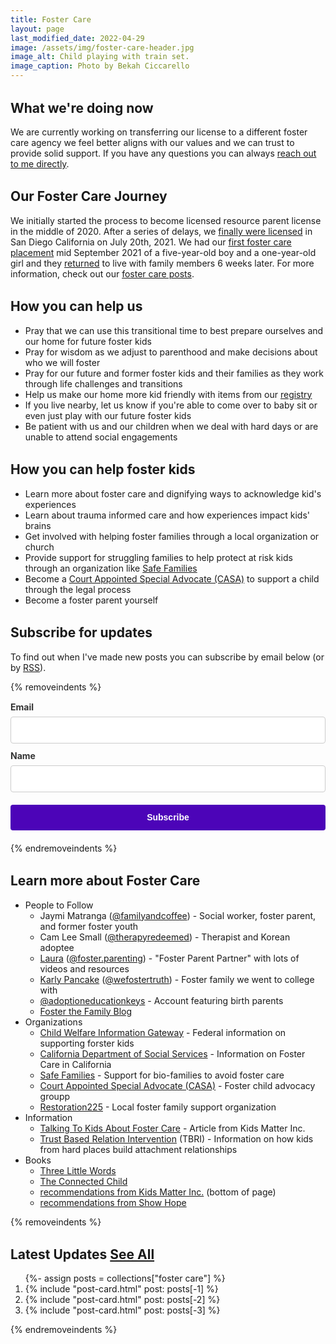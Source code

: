 ```yaml
---
title: Foster Care
layout: page
last_modified_date: 2022-04-29
image: /assets/img/foster-care-header.jpg
image_alt: Child playing with train set.
image_caption: Photo by Bekah Ciccarello
---
```

<style type="text/css">
  :root {
    --mdc-theme-primary: #8e44ad; /*The theme primary color.*/
  }

  h1, h2, h3, h4, h5 {
    margin-top: 1.5em;
  }
</style>

## What we're doing now

We are currently working on transferring our license to a different foster care agency we feel better aligns with our values and we can trust to provide solid support. If you have any questions you can always [reach out to me directly](/#connect).

## Our Foster Care Journey

We initially started the process to become licensed resource parent license in the middle of 2020. After a series of delays, we [finally were licensed](/blog/2021/07/26/we're-becoming-foster-parents/) in San Diego California on July 20th, 2021. We had our [first foster care placement](/blog/2021/10/03/we've-started-our-first-placement/) mid September 2021 of a five-year-old boy and a one-year-old girl and they [returned](/blog/2022/01/30/wrapping-up-our-first-fostering-experience/) to live with family members 6 weeks later. For more information, check out our [foster care posts](/posts/tags/foster%20care).

## How you can help us

- Pray that we can use this transitional time to best prepare ourselves and our home for future foster kids
- Pray for wisdom as we adjust to parenthood and make decisions about who we will foster
- Pray for our future and former foster kids and their families as they work through life challenges and transitions
- Help us make our home more kid friendly with items from our [registry](https://www.babylist.com/ciccarello-foster-care)
- If you live nearby, let us know if you're able to come over to baby sit or even just play with our future foster kids
- Be patient with us and our children when we deal with hard days or are unable to attend social engagements

## How you can help foster kids

- Learn more about foster care and dignifying ways to acknowledge kid's experiences
- Learn about trauma informed care and how experiences impact kids' brains
- Get involved with helping foster families through a local organization or church
- Provide support for struggling families to help protect at risk kids through an organization like [Safe Families](https://safe-families.org/)
- Become a [Court Appointed Special Advocate (CASA)](https://www.speakupnow.org/) to support a child through the legal process
- Become a foster parent yourself

## Subscribe for updates

To find out when I've made new posts you can subscribe by email below (or by [RSS](/posts/tags/foster%20care/feed.xml)).

{% removeindents %}
<style type="text/css">
.ml-form-embedSubmitLoad {
  display: inline-block;
  width: 20px;
  height: 20px;
}
.sr-only {
  position: absolute;
  width: 1px;
  height: 1px;
  padding: 0;
  margin: -1px;
  overflow: hidden;
  clip: rect(0, 0, 0, 0);
  border: 0;
}
.ml-form-embedSubmitLoad:after {
  content: " ";
  display: block;
  width: 11px;
  height: 11px;
  margin: 1px;
  border-radius: 50%;
  border: 4px solid #fff;
  border-color: #fff #fff #fff transparent;
  animation: ml-form-embedSubmitLoad 1.2s linear infinite;
}
@keyframes ml-form-embedSubmitLoad {
  0% {
    transform: rotate(0);
  }
  100% {
    transform: rotate(360deg);
  }
}
#mlb2-4413934.ml-form-embedContainer {
  box-sizing: border-box;
  display: table;
  margin: 0 auto;
  position: static;
  width: 100% !important;
}

#mlb2-4413934.ml-form-embedContainer .ml-form-embedWrapper .ml-form-embedHeader img {
  border-top-left-radius: 4px;
  border-top-right-radius: 4px;
  height: auto;
  margin: 0 auto !important;
  max-width: 100%;
  width: undefinedpx;
}
#mlb2-4413934.ml-form-embedContainer .ml-form-embedWrapper .ml-form-embedBody.ml-form-embedBodyHorizontal {
  padding-bottom: 0;
}
#mlb2-4413934.ml-form-embedContainer .ml-form-embedWrapper .ml-block-form .ml-field-group {
  text-align: left !important;
}
#mlb2-4413934.ml-form-embedContainer .ml-form-embedWrapper .ml-block-form .ml-field-group label {
  margin-bottom: 5px;
  color: #333;
  font-size: 14px;
  font-weight: 700;
  font-style: normal;
  text-decoration: none;
  display: inline-block;
  line-height: 20px;
}
#mlb2-4413934.ml-form-embedContainer .ml-form-embedWrapper .ml-form-embedBody form {
  margin: 0;
  width: 100%;
}
#mlb2-4413934.ml-form-embedContainer .ml-form-embedWrapper .ml-form-embedBody .ml-form-checkboxRow,
#mlb2-4413934.ml-form-embedContainer .ml-form-embedWrapper .ml-form-embedBody .ml-form-formContent {
  margin: 0 0 20px 0;
  width: 100%;
}
#mlb2-4413934.ml-form-embedContainer .ml-form-embedWrapper .ml-form-embedBody .ml-form-checkboxRow {
  float: left;
}
#mlb2-4413934.ml-form-embedContainer .ml-form-embedWrapper .ml-form-embedBody .ml-form-formContent.horozintalForm {
  margin: 0;
  padding: 0 0 20px 0;
  width: 100%;
  height: auto;
  float: left;
}
#mlb2-4413934.ml-form-embedContainer .ml-form-embedWrapper .ml-form-embedBody .ml-form-fieldRow {
  margin: 0 0 10px 0;
  width: 100%;
}
#mlb2-4413934.ml-form-embedContainer .ml-form-embedWrapper .ml-form-embedBody .ml-form-fieldRow.ml-last-item {
  margin: 0;
}
#mlb2-4413934.ml-form-embedContainer .ml-form-embedWrapper .ml-form-embedBody .ml-form-fieldRow.ml-formfieldHorizintal {
  margin: 0;
}
#mlb2-4413934.ml-form-embedContainer .ml-form-embedWrapper .ml-form-embedBody .ml-form-fieldRow input {
  background-color: #fff !important;
  color: #333 !important;
  border-color: #ccc;
  border-radius: 4px !important;
  border-style: solid !important;
  border-width: 1px !important;
  font-size: 14px !important;
  height: auto;
  line-height: 21px !important;
  margin-bottom: 0;
  margin-top: 0;
  margin-left: 0;
  margin-right: 0;
  padding: 10px 10px !important;
  width: 100% !important;
  box-sizing: border-box !important;
  max-width: 100% !important;
}
#mlb2-4413934.ml-form-embedContainer .ml-form-embedWrapper .ml-form-embedBody .ml-form-fieldRow input::-webkit-input-placeholder,
#mlb2-4413934.ml-form-embedContainer .ml-form-embedWrapper .ml-form-embedBody .ml-form-horizontalRow input::-webkit-input-placeholder {
  color: #333;
}
#mlb2-4413934.ml-form-embedContainer .ml-form-embedWrapper .ml-form-embedBody .ml-form-fieldRow input::-moz-placeholder,
#mlb2-4413934.ml-form-embedContainer .ml-form-embedWrapper .ml-form-embedBody .ml-form-horizontalRow input::-moz-placeholder {
  color: #333;
}
#mlb2-4413934.ml-form-embedContainer .ml-form-embedWrapper .ml-form-embedBody .ml-form-fieldRow input:-ms-input-placeholder,
#mlb2-4413934.ml-form-embedContainer .ml-form-embedWrapper .ml-form-embedBody .ml-form-horizontalRow input:-ms-input-placeholder {
  color: #333;
}
#mlb2-4413934.ml-form-embedContainer .ml-form-embedWrapper .ml-form-embedBody .ml-form-fieldRow input:-moz-placeholder,
#mlb2-4413934.ml-form-embedContainer .ml-form-embedWrapper .ml-form-embedBody .ml-form-horizontalRow input:-moz-placeholder {
  color: #333;
}
#mlb2-4413934.ml-form-embedContainer .ml-form-embedWrapper .ml-form-embedBody .ml-form-fieldRow textarea,
#mlb2-4413934.ml-form-embedContainer .ml-form-embedWrapper .ml-form-embedBody .ml-form-horizontalRow textarea {
  background-color: #fff !important;
  color: #333 !important;
  border-color: #ccc !important;
  border-radius: 4px !important;
  border-style: solid !important;
  border-width: 1px !important;
  font-size: 14px !important;
  height: auto;
  line-height: 21px !important;
  margin-bottom: 0;
  margin-top: 0;
  padding: 10px 10px !important;
  width: 100% !important;
  box-sizing: border-box !important;
  max-width: 100% !important;
}
#mlb2-4413934.ml-form-embedContainer .ml-form-embedWrapper .ml-form-embedBody .ml-form-checkboxRow .label-description::before,
#mlb2-4413934.ml-form-embedContainer .ml-form-embedWrapper .ml-form-embedBody .ml-form-embedPermissions .ml-form-embedPermissionsOptionsCheckbox .label-description::before,
#mlb2-4413934.ml-form-embedContainer .ml-form-embedWrapper .ml-form-embedBody .ml-form-fieldRow .custom-checkbox .custom-control-label::before,
#mlb2-4413934.ml-form-embedContainer .ml-form-embedWrapper .ml-form-embedBody .ml-form-fieldRow .custom-radio .custom-control-label::before,
#mlb2-4413934.ml-form-embedContainer .ml-form-embedWrapper .ml-form-embedBody .ml-form-horizontalRow .custom-checkbox .custom-control-label::before,
#mlb2-4413934.ml-form-embedContainer .ml-form-embedWrapper .ml-form-embedBody .ml-form-horizontalRow .custom-radio .custom-control-label::before,
#mlb2-4413934.ml-form-embedContainer .ml-form-embedWrapper .ml-form-embedBody .ml-form-interestGroupsRow .ml-form-interestGroupsRowCheckbox .label-description::before {
  border-color: #ccc !important;
  background-color: #fff !important;
}
#mlb2-4413934.ml-form-embedContainer .ml-form-embedWrapper .ml-form-embedBody .ml-form-fieldRow input.custom-control-input[type="checkbox"] {
  box-sizing: border-box;
  padding: 0;
  position: absolute;
  z-index: -1;
  opacity: 0;
  margin-top: 5px;
  margin-left: -1.5rem;
  overflow: visible;
}
#mlb2-4413934.ml-form-embedContainer .ml-form-embedWrapper .ml-form-embedBody .ml-form-checkboxRow .label-description::before,
#mlb2-4413934.ml-form-embedContainer .ml-form-embedWrapper .ml-form-embedBody .ml-form-embedPermissions .ml-form-embedPermissionsOptionsCheckbox .label-description::before,
#mlb2-4413934.ml-form-embedContainer .ml-form-embedWrapper .ml-form-embedBody .ml-form-fieldRow .custom-checkbox .custom-control-label::before,
#mlb2-4413934.ml-form-embedContainer .ml-form-embedWrapper .ml-form-embedBody .ml-form-horizontalRow .custom-checkbox .custom-control-label::before,
#mlb2-4413934.ml-form-embedContainer .ml-form-embedWrapper .ml-form-embedBody .ml-form-interestGroupsRow .ml-form-interestGroupsRowCheckbox .label-description::before {
  border-radius: 4px !important;
}
#mlb2-4413934.ml-form-embedContainer .ml-form-embedWrapper .ml-form-embedBody .ml-form-checkboxRow input[type="checkbox"]:checked ~ .label-description::after,
#mlb2-4413934.ml-form-embedContainer .ml-form-embedWrapper .ml-form-embedBody .ml-form-embedPermissions .ml-form-embedPermissionsOptionsCheckbox input[type="checkbox"]:checked ~ .label-description::after,
#mlb2-4413934.ml-form-embedContainer .ml-form-embedWrapper .ml-form-embedBody .ml-form-fieldRow .custom-checkbox .custom-control-input:checked ~ .custom-control-label::after,
#mlb2-4413934.ml-form-embedContainer .ml-form-embedWrapper .ml-form-embedBody .ml-form-horizontalRow .custom-checkbox .custom-control-input:checked ~ .custom-control-label::after,
#mlb2-4413934.ml-form-embedContainer .ml-form-embedWrapper .ml-form-embedBody .ml-form-interestGroupsRow .ml-form-interestGroupsRowCheckbox input[type="checkbox"]:checked ~ .label-description::after {
  background-image: url("data:image/svg+xml,%3csvg xmlns='http://www.w3.org/2000/svg' viewBox='0 0 8 8'%3e%3cpath fill='%23fff' d='M6.564.75l-3.59 3.612-1.538-1.55L0 4.26 2.974 7.25 8 2.193z'/%3e%3c/svg%3e");
}
#mlb2-4413934.ml-form-embedContainer .ml-form-embedWrapper .ml-form-embedBody .ml-form-fieldRow .custom-radio .custom-control-input:checked ~ .custom-control-label::after {
  background-image: url("data:image/svg+xml,%3csvg xmlns='http://www.w3.org/2000/svg' viewBox='-4 -4 8 8'%3e%3ccircle r='3' fill='%23fff'/%3e%3c/svg%3e");
}
#mlb2-4413934.ml-form-embedContainer .ml-form-embedWrapper .ml-form-embedBody .ml-form-checkboxRow input[type="checkbox"]:checked ~ .label-description::before,
#mlb2-4413934.ml-form-embedContainer .ml-form-embedWrapper .ml-form-embedBody .ml-form-embedPermissions .ml-form-embedPermissionsOptionsCheckbox input[type="checkbox"]:checked ~ .label-description::before,
#mlb2-4413934.ml-form-embedContainer .ml-form-embedWrapper .ml-form-embedBody .ml-form-fieldRow .custom-checkbox .custom-control-input:checked ~ .custom-control-label::before,
#mlb2-4413934.ml-form-embedContainer .ml-form-embedWrapper .ml-form-embedBody .ml-form-fieldRow .custom-radio .custom-control-input:checked ~ .custom-control-label::before,
#mlb2-4413934.ml-form-embedContainer .ml-form-embedWrapper .ml-form-embedBody .ml-form-horizontalRow .custom-checkbox .custom-control-input:checked ~ .custom-control-label::before,
#mlb2-4413934.ml-form-embedContainer .ml-form-embedWrapper .ml-form-embedBody .ml-form-horizontalRow .custom-radio .custom-control-input:checked ~ .custom-control-label::before,
#mlb2-4413934.ml-form-embedContainer .ml-form-embedWrapper .ml-form-embedBody .ml-form-interestGroupsRow .ml-form-interestGroupsRowCheckbox input[type="checkbox"]:checked ~ .label-description::before {
  border-color: #4c04b8 !important;
  background-color: #4c04b8 !important;
  color: #fff !important;
}
#mlb2-4413934.ml-form-embedContainer .ml-form-embedWrapper .ml-form-embedBody .ml-form-fieldRow .custom-checkbox .custom-control-label::after,
#mlb2-4413934.ml-form-embedContainer .ml-form-embedWrapper .ml-form-embedBody .ml-form-fieldRow .custom-checkbox .custom-control-label::before,
#mlb2-4413934.ml-form-embedContainer .ml-form-embedWrapper .ml-form-embedBody .ml-form-fieldRow .custom-radio .custom-control-label::after,
#mlb2-4413934.ml-form-embedContainer .ml-form-embedWrapper .ml-form-embedBody .ml-form-fieldRow .custom-radio .custom-control-label::before,
#mlb2-4413934.ml-form-embedContainer .ml-form-embedWrapper .ml-form-embedBody .ml-form-horizontalRow .custom-checkbox .custom-control-label::after,
#mlb2-4413934.ml-form-embedContainer .ml-form-embedWrapper .ml-form-embedBody .ml-form-horizontalRow .custom-checkbox .custom-control-label::before,
#mlb2-4413934.ml-form-embedContainer .ml-form-embedWrapper .ml-form-embedBody .ml-form-horizontalRow .custom-radio .custom-control-label::after,
#mlb2-4413934.ml-form-embedContainer .ml-form-embedWrapper .ml-form-embedBody .ml-form-horizontalRow .custom-radio .custom-control-label::before {
  top: 2px;
  box-sizing: border-box;
}
#mlb2-4413934.ml-form-embedContainer .ml-form-embedWrapper .ml-form-embedBody .ml-form-checkboxRow .label-description::after,
#mlb2-4413934.ml-form-embedContainer .ml-form-embedWrapper .ml-form-embedBody .ml-form-checkboxRow .label-description::before,
#mlb2-4413934.ml-form-embedContainer .ml-form-embedWrapper .ml-form-embedBody .ml-form-embedPermissions .ml-form-embedPermissionsOptionsCheckbox .label-description::after,
#mlb2-4413934.ml-form-embedContainer .ml-form-embedWrapper .ml-form-embedBody .ml-form-embedPermissions .ml-form-embedPermissionsOptionsCheckbox .label-description::before {
  top: 0 !important;
  box-sizing: border-box !important;
}
#mlb2-4413934.ml-form-embedContainer .ml-form-embedWrapper .ml-form-embedBody .ml-form-checkboxRow .label-description::after,
#mlb2-4413934.ml-form-embedContainer .ml-form-embedWrapper .ml-form-embedBody .ml-form-checkboxRow .label-description::before {
  top: 0 !important;
  box-sizing: border-box !important;
}
#mlb2-4413934.ml-form-embedContainer .ml-form-embedWrapper .ml-form-embedBody .ml-form-interestGroupsRow .ml-form-interestGroupsRowCheckbox .label-description::after {
  top: 0 !important;
  box-sizing: border-box !important;
  position: absolute;
  left: -1.5rem;
  display: block;
  width: 1rem;
  height: 1rem;
  content: "";
}
#mlb2-4413934.ml-form-embedContainer .ml-form-embedWrapper .ml-form-embedBody .ml-form-interestGroupsRow .ml-form-interestGroupsRowCheckbox .label-description::before {
  top: 0 !important;
  box-sizing: border-box !important;
}
#mlb2-4413934.ml-form-embedContainer .ml-form-embedWrapper .ml-form-embedBody .custom-control-label::before {
  position: absolute;
  top: 4px;
  left: -1.5rem;
  display: block;
  width: 16px;
  height: 16px;
  pointer-events: none;
  content: "";
  background-color: #fff;
  border: #adb5bd solid 1px;
  border-radius: 50%;
}
#mlb2-4413934.ml-form-embedContainer .ml-form-embedWrapper .ml-form-embedBody .custom-control-label::after {
  position: absolute;
  top: 2px !important;
  left: -1.5rem;
  display: block;
  width: 1rem;
  height: 1rem;
  content: "";
}
#mlb2-4413934.ml-form-embedContainer .ml-form-embedWrapper .ml-form-embedBody .ml-form-checkboxRow .label-description::before,
#mlb2-4413934.ml-form-embedContainer .ml-form-embedWrapper .ml-form-embedBody .ml-form-embedPermissions .ml-form-embedPermissionsOptionsCheckbox .label-description::before,
#mlb2-4413934.ml-form-embedContainer .ml-form-embedWrapper .ml-form-embedBody .ml-form-interestGroupsRow .ml-form-interestGroupsRowCheckbox .label-description::before {
  position: absolute;
  top: 4px;
  left: -1.5rem;
  display: block;
  width: 16px;
  height: 16px;
  pointer-events: none;
  content: "";
  background-color: #fff;
  border: #adb5bd solid 1px;
  border-radius: 50%;
}
#mlb2-4413934.ml-form-embedContainer .ml-form-embedWrapper .ml-form-embedBody .ml-form-embedPermissions .ml-form-embedPermissionsOptionsCheckbox .label-description::after {
  position: absolute;
  top: 0 !important;
  left: -1.5rem;
  display: block;
  width: 1rem;
  height: 1rem;
  content: "";
}
#mlb2-4413934.ml-form-embedContainer .ml-form-embedWrapper .ml-form-embedBody .ml-form-checkboxRow .label-description::after {
  position: absolute;
  top: 0 !important;
  left: -1.5rem;
  display: block;
  width: 1rem;
  height: 1rem;
  content: "";
}
#mlb2-4413934.ml-form-embedContainer .ml-form-embedWrapper .ml-form-embedBody .custom-radio .custom-control-label::after {
  background: no-repeat 50%/50% 50%;
}
#mlb2-4413934.ml-form-embedContainer .ml-form-embedWrapper .ml-form-embedBody .custom-checkbox .custom-control-label::after,
#mlb2-4413934.ml-form-embedContainer .ml-form-embedWrapper .ml-form-embedBody .ml-form-checkboxRow .label-description::after,
#mlb2-4413934.ml-form-embedContainer .ml-form-embedWrapper .ml-form-embedBody .ml-form-embedPermissions .ml-form-embedPermissionsOptionsCheckbox .label-description::after,
#mlb2-4413934.ml-form-embedContainer .ml-form-embedWrapper .ml-form-embedBody .ml-form-interestGroupsRow .ml-form-interestGroupsRowCheckbox .label-description::after {
  background: no-repeat 50%/50% 50%;
}
#mlb2-4413934.ml-form-embedContainer .ml-form-embedWrapper .ml-form-embedBody .ml-form-fieldRow .custom-control,
#mlb2-4413934.ml-form-embedContainer .ml-form-embedWrapper .ml-form-embedBody .ml-form-horizontalRow .custom-control {
  position: relative;
  display: block;
  min-height: 1.5rem;
  padding-left: 1.5rem;
}
#mlb2-4413934.ml-form-embedContainer .ml-form-embedWrapper .ml-form-embedBody .ml-form-fieldRow .custom-checkbox .custom-control-input,
#mlb2-4413934.ml-form-embedContainer .ml-form-embedWrapper .ml-form-embedBody .ml-form-fieldRow .custom-radio .custom-control-input,
#mlb2-4413934.ml-form-embedContainer .ml-form-embedWrapper .ml-form-embedBody .ml-form-horizontalRow .custom-checkbox .custom-control-input,
#mlb2-4413934.ml-form-embedContainer .ml-form-embedWrapper .ml-form-embedBody .ml-form-horizontalRow .custom-radio .custom-control-input {
  position: absolute;
  z-index: -1;
  opacity: 0;
  box-sizing: border-box;
  padding: 0;
}
#mlb2-4413934.ml-form-embedContainer .ml-form-embedWrapper .ml-form-embedBody .ml-form-fieldRow .custom-checkbox .custom-control-label,
#mlb2-4413934.ml-form-embedContainer .ml-form-embedWrapper .ml-form-embedBody .ml-form-fieldRow .custom-radio .custom-control-label,
#mlb2-4413934.ml-form-embedContainer .ml-form-embedWrapper .ml-form-embedBody .ml-form-horizontalRow .custom-checkbox .custom-control-label,
#mlb2-4413934.ml-form-embedContainer .ml-form-embedWrapper .ml-form-embedBody .ml-form-horizontalRow .custom-radio .custom-control-label {
  color: #000;
  font-size: 12px !important;
  line-height: 22px;
  margin-bottom: 0;
  position: relative;
  vertical-align: top;
  font-style: normal;
  font-weight: 700;
}
#mlb2-4413934.ml-form-embedContainer .ml-form-embedWrapper .ml-form-embedBody .ml-form-fieldRow .custom-select,
#mlb2-4413934.ml-form-embedContainer .ml-form-embedWrapper .ml-form-embedBody .ml-form-horizontalRow .custom-select {
  background-color: #fff !important;
  color: #333 !important;
  border-color: #ccc !important;
  border-radius: 4px !important;
  border-style: solid !important;
  border-width: 1px !important;
  font-size: 14px !important;
  line-height: 20px !important;
  margin-bottom: 0;
  margin-top: 0;
  padding: 10px 28px 10px 12px !important;
  width: 100% !important;
  box-sizing: border-box !important;
  max-width: 100% !important;
  height: auto;
  display: inline-block;
  vertical-align: middle;
  background: url(https://cdn.mailerlite.com/images/default/dropdown.svg) no-repeat right 0.75rem center/8px 10px;
  -webkit-appearance: none;
  -moz-appearance: none;
  appearance: none;
}
#mlb2-4413934.ml-form-embedContainer .ml-form-embedWrapper .ml-form-embedBody .ml-form-horizontalRow {
  height: auto;
  width: 100%;
  float: left;
}
.ml-form-formContent.horozintalForm .ml-form-horizontalRow .ml-input-horizontal {
  width: 70%;
  float: left;
}
.ml-form-formContent.horozintalForm .ml-form-horizontalRow .ml-button-horizontal {
  width: 30%;
  float: left;
}
.ml-form-formContent.horozintalForm .ml-form-horizontalRow .ml-button-horizontal.labelsOn {
  padding-top: 25px;
}
.ml-form-formContent.horozintalForm .ml-form-horizontalRow .horizontal-fields {
  box-sizing: border-box;
  float: left;
  padding-right: 10px;
}
#mlb2-4413934.ml-form-embedContainer .ml-form-embedWrapper .ml-form-embedBody .ml-form-horizontalRow input {
  background-color: #fff;
  color: #333;
  border-color: #ccc;
  border-radius: 4px;
  border-style: solid;
  border-width: 1px;
  font-size: 14px;
  line-height: 20px;
  margin-bottom: 0;
  margin-top: 0;
  padding: 10px 10px;
  width: 100%;
  box-sizing: border-box;
  overflow-y: initial;
}
#mlb2-4413934.ml-form-embedContainer .ml-form-embedWrapper .ml-form-embedBody .ml-form-horizontalRow button {
  background-color: var(--mdc-theme-secondary, #4c04b8);
  border-color: var(--mdc-theme-secondary, #4c04b8);
  border-style: solid;
  border-width: 1px;
  border-radius: 4px;
  box-shadow: none;
  color: #fff !important;
  cursor: pointer;
  font-size: 14px !important;
  font-weight: 700;
  line-height: 20px;
  margin: 0 !important;
  padding: 10px !important;
  width: 100%;
  height: auto;
}
#mlb2-4413934.ml-form-embedContainer .ml-form-embedWrapper .ml-form-embedBody .ml-form-horizontalRow button:hover {
  background-color: var(--mdc-theme-secondary-light, #333);
  border-color: var(--mdc-theme-secondary-light, #333);
}
#mlb2-4413934.ml-form-embedContainer .ml-form-embedWrapper .ml-form-embedBody .ml-form-checkboxRow input[type="checkbox"] {
  box-sizing: border-box;
  padding: 0;
  position: absolute;
  z-index: -1;
  opacity: 0;
  margin-top: 5px;
  margin-left: -1.5rem;
  overflow: visible;
}
#mlb2-4413934.ml-form-embedContainer .ml-form-embedWrapper .ml-form-embedBody .ml-form-checkboxRow .label-description {
  color: #000;
  display: block;
  font-size: 12px;
  text-align: left;
  margin-bottom: 0;
  position: relative;
  vertical-align: top;
}
#mlb2-4413934.ml-form-embedContainer .ml-form-embedWrapper .ml-form-embedBody .ml-form-checkboxRow label {
  font-weight: 400;
  margin: 0;
  padding: 0;
  position: relative;
  display: block;
  min-height: 24px;
  padding-left: 24px;
}
#mlb2-4413934.ml-form-embedContainer .ml-form-embedWrapper .ml-form-embedBody .ml-form-checkboxRow label a {
  color: #000;
  text-decoration: underline;
}
#mlb2-4413934.ml-form-embedContainer .ml-form-embedWrapper .ml-form-embedBody .ml-form-checkboxRow label p {
  color: #000 !important;
  font-size: 12px !important;
  font-weight: 400 !important;
  line-height: 18px !important;
  padding: 0 !important;
  margin: 0 5px 0 0 !important;
}
#mlb2-4413934.ml-form-embedContainer .ml-form-embedWrapper .ml-form-embedBody .ml-form-checkboxRow label p:last-child {
  margin: 0;
}
#mlb2-4413934.ml-form-embedContainer .ml-form-embedWrapper .ml-form-embedBody .ml-form-embedSubmit {
  margin: 0 0 20px 0;
  float: left;
  width: 100%;
}
#mlb2-4413934.ml-form-embedContainer .ml-form-embedWrapper .ml-form-embedBody .ml-form-embedSubmit button {
  background-color: var(--mdc-theme-secondary, #4c04b8);
  border: none !important;
  border-radius: 4px !important;
  box-shadow: none !important;
  color: #fff !important;
  cursor: pointer;
  font-size: 14px !important;
  font-weight: 700 !important;
  line-height: 21px !important;
  height: auto;
  padding: 10px !important;
  width: 100% !important;
  box-sizing: border-box !important;
}
#mlb2-4413934.ml-form-embedContainer .ml-form-embedWrapper .ml-form-embedBody .ml-form-embedSubmit button.loading {
  display: none;
}
#mlb2-4413934.ml-form-embedContainer .ml-form-embedWrapper .ml-form-embedBody .ml-form-embedSubmit button:hover {
  background-color: var(--mdc-theme-secondary-light, #333);
}
.ml-subscribe-close {
  width: 30px;
  height: 30px;
  background: url(https://cdn.mailerlite.com/images/default/modal_close.png) no-repeat;
  background-size: 30px;
  cursor: pointer;
  margin-top: -10px;
  margin-right: -10px;
  position: absolute;
  top: 0;
  right: 0;
}
.ml-error input {
  border-color: red !important;
}
.ml-error .label-description,
.ml-error .label-description p,
.ml-error .label-description p a,
.ml-error label:first-child {
  color: red !important;
}
#mlb2-4413934.ml-form-embedContainer .ml-form-embedWrapper .ml-form-embedBody .ml-form-checkboxRow.ml-error .label-description p,
#mlb2-4413934.ml-form-embedContainer .ml-form-embedWrapper .ml-form-embedBody .ml-form-checkboxRow.ml-error .label-description p:first-letter {
  color: red !important;
}
.ml-form-successBody {
  padding: 40px 0 80px;
  text-align: center;
}
@media only screen and (max-width: 400px) {
  .ml-form-embedWrapper.embedDefault,
  .ml-form-embedWrapper.embedPopup {
    width: 100% !important;
  }
  .ml-form-formContent.horozintalForm {
    float: left !important;
  }
  .ml-form-formContent.horozintalForm .ml-form-horizontalRow {
    height: auto !important;
    width: 100% !important;
    float: left !important;
  }
  .ml-form-formContent.horozintalForm .ml-form-horizontalRow .ml-input-horizontal {
    width: 100% !important;
  }
  .ml-form-formContent.horozintalForm .ml-form-horizontalRow .ml-input-horizontal > div {
    padding-right: 0 !important;
    padding-bottom: 10px;
  }
  .ml-form-formContent.horozintalForm .ml-button-horizontal {
    width: 100% !important;
  }
  .ml-form-formContent.horozintalForm .ml-button-horizontal.labelsOn {
    padding-top: 0 !important;
  }
}

</style>
<div id="mlb2-4413934" class="ml-form-embedContainer ml-subscribe-form ml-subscribe-form-4413934">
  <div>
    <div class="ml-form-embedWrapper embedForm">
      <div class="ml-form-embedBody ml-form-embedBodyDefault row-form">
        <form class="ml-block-form" action="https://static.mailerlite.com/webforms/submit/b2g2o5" data-code="b2g2o5" method="post" target="_blank">
          <div class="ml-form-formContent">
            <div class="ml-form-fieldRow">
              <div class="ml-field-group ml-field-email ml-validate-email ml-validate-required">
                <label>Email</label>
                <input aria-label="email" aria-required="true" type="email" class="form-control" data-inputmask="" name="fields[email]" placeholder="" autocomplete="email">
              </div>
            </div>
            <div class="ml-form-fieldRow ml-last-item">
              <div class="ml-field-group ml-field-name">
                <label>Name</label>
                <input aria-label="name" type="text" class="form-control" data-inputmask="" name="fields[name]" placeholder="" autocomplete="name">
              </div>
            </div>
          </div>
          <input type="hidden" name="ml-submit" value="1">
          <div class="ml-form-embedSubmit">
            <button type="submit" class="primary">Subscribe</button>
            <button disabled="disabled" style="display:none" type="button" class="loading"> <div class="ml-form-embedSubmitLoad"></div> <span class="sr-only">Loading...</span> </button>
          </div>
          <input type="hidden" name="anticsrf" value="true">
        </form>
      </div>
      <div class="ml-form-successBody row-success" style="display:none">
        <h2>Thank you!</h2>
        <p>You have successfully submitted your email. Click the link in your email to confirm that the email address is correct.</p>
      </div>
    </div>
  </div>
</div>
<script>
  function ml_webform_success_4413934(){var r=ml_jQuery||jQuery;r(".ml-subscribe-form-4413934 .row-success").show(),r(".ml-subscribe-form-4413934 .row-form").hide()}
</script>
<script src="https://static.mailerlite.com/js/w/webforms.min.js?v0c75f831c56857441820dcec3163967c" type="text/javascript"></script>
{% endremoveindents %}

## Learn more about Foster Care

- People to Follow
  - Jaymi Matranga ([@familyandcoffee](https://www.instagram.com/familyandcoffee/)) - Social worker, foster parent, and former foster youth
  - Cam Lee Small ([@therapyredeemed](https://www.instagram.com/therapyredeemed/)) - Therapist and Korean adoptee
  - [Laura](https://www.fosterparentpartner.com/) ([@foster.parenting](https://www.instagram.com/foster.parenting/)) - "Foster Parent Partner" with lots of videos and resources
  - [Karly Pancake](https://www.karlypancake.com/) ([@wefostertruth](https://instagram.com/wefostertruth)) - Foster family we went to college with
  - [@adoptioneducationkeys](/instagram.com/adoptioneducationkeys) - Account featuring birth parents
  - [Foster the Family Blog](http://www.fosterthefamilyblog.com/)
- Organizations
  - [Child Welfare Information Gateway](https://www.childwelfare.gov/topics/outofhome/resources-foster-families/how-to/) - Federal information on supporting forster kids
  - [California Department of Social Services](https://www.cdss.ca.gov/inforesources/foster-care) - Information on Foster Care in California
  - [Safe Families](https://safe-families.org/) - Support for bio-families to avoid foster care
  - [Court Appointed Special Advocate (CASA)](https://www.speakupnow.org/) - Foster child advocacy groupp
  - [Restoration225](http://restoration225.org/) - Local foster family support organization
- Information
  - [Talking To Kids About Foster Care](https://kidsmatterinc.org/get-help/for-families/talking-to-kids-about-foster-care/) - Article from Kids Matter Inc.
  - [Trust Based Relation Intervention](https://child.tcu.edu/about-us/tbri/) (TBRI) - Information on how kids from hard places build attachment relationships
- Books
  - [Three Little Words](http://rhodes-courter.com/three-little-words/)
  - [The Connected Child](https://showhope.org/product/the-connected-child/)
  - [recommendations from Kids Matter Inc.](https://kidsmatterinc.org/get-help/for-families/talking-to-kids-about-foster-care/) (bottom of page)
  - [recommendations from Show Hope](https://showhope.org/recommended-resources/)

{% removeindents %}
<div class="home container">
 <h2 class="post-list-heading mdc-typography--headline4">
  Latest Updates
    <a class="mdc-button mdc-button--outlined" href="/posts/tags/foster care">
        See All
    </a>
 </h2>
 <ol class="post-list">
  {%- assign posts = collections["foster care"] %}
    <li>
    {% include "post-card.html" post: posts[-1] %}
    </li>
    <li>
    {% include "post-card.html" post: posts[-2] %}
    </li>
    <li>
    {% include "post-card.html" post: posts[-3] %}
    </li>
  </ol>
</div>
{% endremoveindents %}
